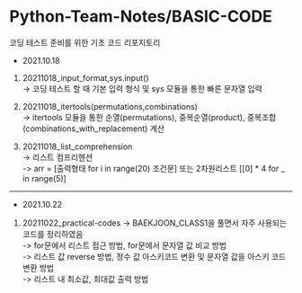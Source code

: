 # Python-Team-Notes/BASIC-CODE

코딩 테스트 준비를 위한 기초 코드 리포지토리

* 2021.10.18  
1. 20211018_input_format,sys.input()   
-> 코딩 테스트 할 때 기본 입력 형식 및 sys 모듈을 통한 빠른 문자열 입력 

2. 20211018_itertools(permutations,combinations)   
-> itertools 모듈을 통한 순열(permutations), 중복순열(product), 중복조합(combinations_with_replacement) 계산

3. 20211018_list_comprehension   
-> 리스트 컴프리헨션   
-> arr = [출력형태 for i in range(20) 조건문] 또는 2차원리스트 [[0] * 4 for _ in range(5)]    

***
* 2021.10.22    
1. 20211022_practical-codes 
-> BAEKJOON_CLASS1을 풀면서 자주 사용되는 코드를 정리하였음   
-> for문에서 리스트 접근 방법, for문에서 문자열 값 비교 방법   
-> 리스트 값 reverse 방법,  정수 값 아스키코드 변환 및 문자열 값을 아스키 코드 변환 방법   
-> 리스트 내 최소값, 최대값 출력 방법  